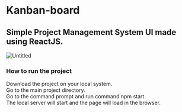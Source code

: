 
# Kanban-board
## Simple Project Management System UI made using ReactJS.
![Untitled](https://user-images.githubusercontent.com/56886360/119682972-eef36b00-be60-11eb-891a-b8783bc1534c.png)

### How to run the project
Download the project on your local system.\
Go to the main project directory.\
Go to the command prompt and run command npm start.\
The local server will start and the page will load in the browser.
